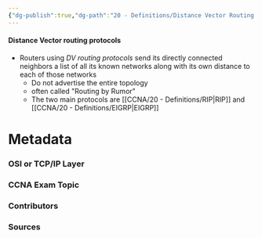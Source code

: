```yaml
---
{"dg-publish":true,"dg-path":"20 - Definitions/Distance Vector Routing Protocols.md","permalink":"/20-definitions/distance-vector-routing-protocols/","tags":["defs_ccna"]}
---
```


#### Distance Vector routing protocols
- Routers using *DV routing protocols* send its directly connected neighbors a list of all its known networks along with its own distance to each of those networks
	- Do not advertise the entire topology
	- often called "Routing by Rumor"
	- The two main protocols are [[CCNA/20 - Definitions/RIP\|RIP]] and [[CCNA/20 - Definitions/EIGRP\|EIGRP]]

# Metadata
### OSI or TCP/IP Layer

### CCNA Exam Topic

### Contributors

### Sources
